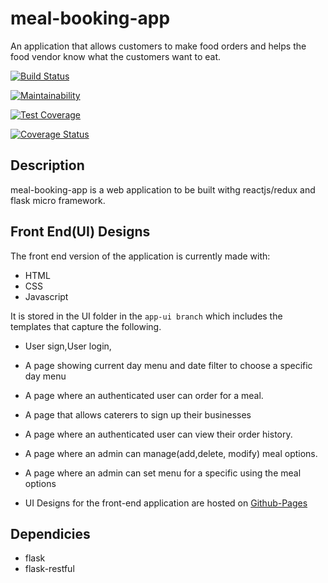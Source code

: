 # meal-booking-app

An application that allows customers to make food orders and helps the food vendor know what the customers want to eat.

[![Build Status](https://travis-ci.org/solnsubuga/meal-booking-app.svg?branch=master)](https://travis-ci.org/solnsubuga/meal-booking-app)

[![Maintainability](https://api.codeclimate.com/v1/badges/4f5531763259f4e6d2ae/maintainability)](https://codeclimate.com/github/solnsubuga/meal-booking-app/maintainability)

[![Test Coverage](https://api.codeclimate.com/v1/badges/4f5531763259f4e6d2ae/test_coverage)](https://codeclimate.com/github/solnsubuga/meal-booking-app/test_coverage)

[![Coverage Status](https://coveralls.io/repos/github/solnsubuga/meal-booking-app/badge.svg?branch=master)](https://coveralls.io/github/solnsubuga/meal-booking-app?branch=master)

## Description

meal-booking-app is a web application to be built withg reactjs/redux and flask micro framework.

## Front End(UI) Designs

The front end version of the application is currently made with:

* HTML
* CSS
* Javascript

It is stored in the UI folder in the `app-ui branch` which includes the templates that capture the following.

* User sign,User login,
* A page showing current day menu and date filter to choose a specific day menu
* A page where an authenticated user can order for a meal.
* A page that allows caterers to sign up their businesses
* A page where an authenticated user can view their order history.
* A page where an admin can manage(add,delete, modify) meal options.
* A page where an admin can set menu for a specific using the meal options

* UI Designs for the front-end application are hosted on [Github-Pages](https://solnsubuga.github.io/meal-booking-app/ui/)

## Dependicies

* flask
* flask-restful
